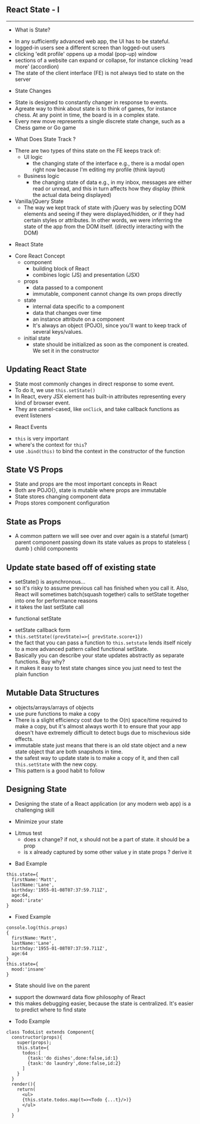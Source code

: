 ## React State - I

---

- What is State?

* In any sufficiently advanced web app, the UI has to be stateful.
* logged-in users see a different screen than logged-out users
* clicking 'edit profile' oppens up a modal (pop-up) window
* sections of a website can expand or collapse, for instance clicking 'read more' (accordion)
* The state of the client interface (FE) is not always tied to state on the server

- State Changes

* State is designed to constantly changer in response to events.
* Agreate way to think about state is to think of games, for instance chess. At any point in time, the board is in a complex state.
* Every new move represents a single discrete state change, such as a Chess game or Go game

- What Does State Track ?

* There are two types of thins state on the FE keeps track of:
  - UI logic
    - the changing state of the interface e.g., there is a modal open right now because I'm editing my profile
      (think layout)
  - Business logic
    - the changing state of data e.g., in my inbox, messages are either read or unread, and this in turn affects how they display
      (think the actual data being displayed)
* Vanilla/jQuery State
  - The way we kept track of state with jQuery was by selecting DOM elements and seeing if they were displayed/hidden, or if they had certain styles or attributes. In other words, we were inferring the state of the app from the DOM itself. (directly interacting with the DOM)

- React State

* Core React Concept
  - component
    - building block of React
    - combines logic (JS) and presentation (JSX)
  - props
    - data passed to a component
    - immutable, component cannot change its own props directly
  - state
    - internal data specific to a component
    - data that changes over time
    - an instance attribute on a component
    - It's always an object (POJO), since you'll want to keep track of several keys/values.
  - initial state
    - state should be initialized as soon as the component is created. We set it in the constructor

## Updating React State

- State most commonly changes in direct response to some event.
- To do it, we use `this.setState()`
- In React, every JSX element has built-in attributes representing every kind of browser event.
- They are camel-cased, like `onClick`, and take callback functions as event listeners

* React Events

- `this` is very important
- where's the context for `this`?
- use `.bind(this)` to bind the context in the constructor of the function

## State VS Props

- State and props are the most important concepts in React
- Both are POJO{}, state is mutable where props are immutable
- State stores changing component data
- Props stores component configuration

## State as Props

- A common pattern we will see over and over again is a stateful (smart) parent component passing down its state values as props to stateless ( dumb ) child components

## Update state based off of existing state

- setState() is asynchronous...
- so it's risky to assume previous call has finished when you call it. Also, React will sometimes batch(squash together) calls to setState together into one for performance reasons
- it takes the last setState call

* functional setState

- setState callback form
- `this.setState((prevState)=>{ prevState.score+1})`
- the fact that you can pass a function to `this.setstate` lends itself nicely to a more advanced pattern called functional setState.
- Basically you can describe your state updates abstractly as separate functions. Buy why?
- it makes it easy to test state changes since you just need to test the plain function

## Mutable Data Structures

- objects/arrays/arrays of objects
- use pure functions to make a copy
- There is a slight efficiency cost due to the O(n) space/time required to make a copy, but it's almost always worth it to ensure that your app doesn't have extremely difficult to detect bugs due to mischevious side effects.
- immutable state just means that there is an old state object and a new state object that are both snapshots in time.
- the safest way to update state is to make a copy of it, and then call `this.setState` with the new copy.
- This pattern is a good habit to follow

## Designing State

- Designing the state of a React application (or any modern web app) is a challenging skill

* Minimize your state

- Litmus test
  - does x change? if not, x should not be a part of state. it should be a prop
  - is x already captured by some other value y in state props ? derive it

* Bad Example

```
this.state={
  firstName:'Matt',
  lastName:'Lane',
  birthday:'1955-01-08T07:37:59.711Z',
  age:64,
  mood:'irate'
}
```

- Fixed Example

```
console.log(this.props)
{
  firstName:'Matt',
  lastName:'Lane',
  birthday:'1955-01-08T07:37:59.711Z',
  age:64
}
this.state={
  mood:'insane'
}
```

- State should live on the parent

* support the downward data flow philosophy of React
* this makes debugging easier, because the state is centralized. It's easier to predict where to find state

- Todo Example

```
class TodoList extends Component{
  constructor(props){
    super(props);
    this.state={
      todos:[
        {task:'do dishes',done:false,id:1}
        {task:'do laundry',done:false,id:2}
      ]
    }
  }
  render(){
    return(
      <ul>
      {this.state.todos.map(t=><Todo {...t}/>)}
      </ul>
    )
  }
```
